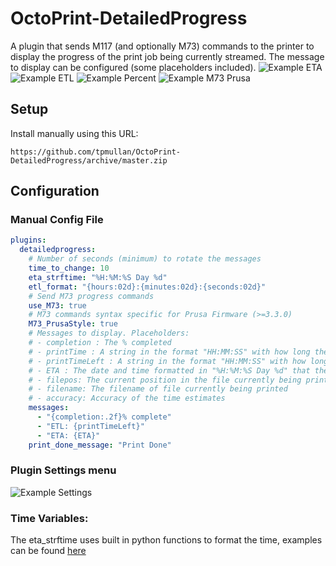 # OctoPrint-DetailedProgress

A plugin that sends M117 (and optionally M73) commands to the printer to display the progress of the print job being currently streamed. The message to display can be configured (some placeholders included).
![Example ETA](https://i.imgur.com/ocBp152.jpg)
![Example ETL](https://i.imgur.com/oJiMm2p.jpg)
![Example Percent](https://i.imgur.com/McaCNsx.jpg)
![Example M73 Prusa](https://i.imgur.com/C1zeANH.jpg)

## Setup

Install manually using this URL:

    https://github.com/tpmullan/OctoPrint-DetailedProgress/archive/master.zip

## Configuration

### Manual Config File
``` yaml
plugins:
  detailedprogress:
    # Number of seconds (minimum) to rotate the messages
    time_to_change: 10
    eta_strftime: "%H:%M:%S Day %d"
    etl_format: "{hours:02d}:{minutes:02d}:{seconds:02d}"
    # Send M73 progress commands 
    use_M73: true
    # M73 commands syntax specific for Prusa Firmware (>=3.3.0)
    M73_PrusaStyle: true
    # Messages to display. Placeholders:
    # - completion : The % completed
    # - printTime : A string in the format "HH:MM:SS" with how long the print is going
    # - printTimeLeft : A string in the format "HH:MM:SS" with how long the print still has left
    # - ETA : The date and time formatted in "%H:%M:%S Day %d" that the print is estimated to be completed
    # - filepos: The current position in the file currently being printed
    # - filename: The filename of file currently being printed
    # - accuracy: Accuracy of the time estimates
    messages:
      - "{completion:.2f}% complete"
      - "ETL: {printTimeLeft}"
      - "ETA: {ETA}"
    print_done_message: "Print Done"
```
### Plugin Settings menu

![Example Settings](https://i.imgur.com/fyBhJuW.jpg)

### Time Variables:

The eta_strftime uses built in python functions to format the time, examples can be found [here](https://strftime.org/)
